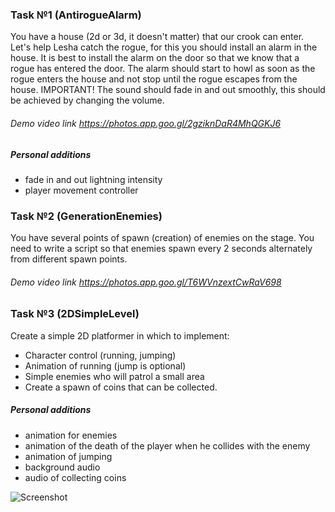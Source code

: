 ### Task №1 (AntirogueAlarm)
You have a house (2d or 3d, it doesn't matter) that our crook can enter.
Let's help Lesha catch the rogue, for this you should install an alarm in the house.
It is best to install the alarm on the door so that we know that a rogue has entered the door.
The alarm should start to howl as soon as the rogue enters the house and not stop until the rogue escapes from the house.
IMPORTANT! The sound should fade in and out smoothly, this should be achieved by changing the volume.

###### Demo video link https://photos.app.goo.gl/2gziknDaR4MhQGKJ6

##### Personal additions
* fade in and out lightning intensity
* player movement controller

### Task №2 (GenerationEnemies)
You have several points of spawn (creation) of enemies on the stage.
You need to write a script so that enemies spawn every 2 seconds alternately from different spawn points.

###### Demo video link https://photos.app.goo.gl/T6WVnzextCwRaV698

### Task №3 (2DSimpleLevel)
Create a simple 2D platformer in which to implement:
* Character control (running, jumping)
* Animation of running (jump is optional)
* Simple enemies who will patrol a small area
* Create a spawn of coins that can be collected.

##### Personal additions
* animation for enemies
* animation of the death of the player when he collides with the enemy
* animation of jumping
* background audio 
* audio of collecting coins

![Screenshot](WorkWithCode/2DSimpleLevel/5465.PNG)



